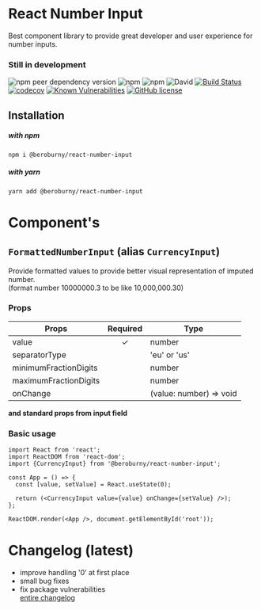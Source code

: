 # React Number Input  
Best component library to provide great developer and user experience for number inputs.
  
### Still in development

![npm peer dependency version](https://img.shields.io/npm/dependency-version/@beroburny/react-number-input/peer/react)
![npm](https://img.shields.io/npm/v/@beroburny/react-number-input) 
![npm](https://img.shields.io/npm/dm/@beroburny/react-number-input) 
![David](https://img.shields.io/david/beroburny/react-number-input)
[![Build Status](https://travis-ci.org/BeroBurny/react-number-input.svg?branch=master)](https://travis-ci.org/BeroBurny/react-number-input) 
[![codecov](https://codecov.io/gh/BeroBurny/react-number-input/branch/master/graph/badge.svg)](https://codecov.io/gh/BeroBurny/react-number-input)
[![Known Vulnerabilities](https://snyk.io//test/github/BeroBurny/react-number-input/badge.svg)](https://snyk.io//test/github/BeroBurny/react-number-input)
[![GitHub license](https://img.shields.io/github/license/BeroBurny/react-number-input)](https://github.com/BeroBurny/react-number-input/blob/master/LICENSE.md)

## Installation
##### with npm
```
npm i @beroburny/react-number-input
```
##### with yarn
```
yarn add @beroburny/react-number-input
```


# Component's

## `FormattedNumberInput` (alias `CurrencyInput`)  
Provide formatted values to provide better visual representation of imputed number.  
(format number 10000000.3 to be like 10,000,000.30)
### Props
Props | Required | Type
----- |:--------:|------
value | ✓ | number
separatorType | | 'eu' or 'us'
minimumFractionDigits | | number
maximumFractionDigits | | number
onChange | | (value: number) => void

**and standard props from input field**

### Basic usage
```JSX
import React from 'react';
import ReactDOM from 'react-dom';
import {CurrencyInput} from '@beroburny/react-number-input';

const App = () => {
  const [value, setValue] = React.useState(0);

  return (<CurrencyInput value={value} onChange={setValue} />);
};

ReactDOM.render(<App />, document.getElementById('root'));
```

# Changelog (latest)
* improve handling '0' at first place  
* small bug fixes  
* fix package vulnerabilities  
[entire changelog](CHANGELOG.md)
